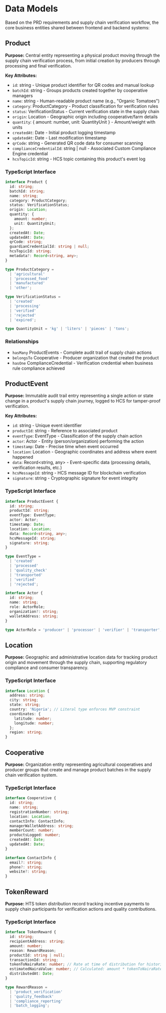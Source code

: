 # Data Models

Based on the PRD requirements and supply chain verification workflow, the core business entities shared between frontend and backend systems:

## Product

**Purpose:** Central entity representing a physical product moving through the supply chain verification process, from initial creation by producers through processing and final verification.

**Key Attributes:**

- `id`: string - Unique product identifier for QR codes and manual lookup
- `batchId`: string - Groups products created together by cooperative managers
- `name`: string - Human-readable product name (e.g., "Organic Tomatoes")
- `category`: ProductCategory - Product classification for verification rules
- `status`: VerificationStatus - Current verification state in the supply chain
- `origin`: Location - Geographic origin including cooperative/farm details
- `quantity`: { amount: number, unit: QuantityUnit } - Amount/weight with units
- `createdAt`: Date - Initial product logging timestamp
- `updatedAt`: Date - Last modification timestamp
- `qrCode`: string - Generated QR code data for consumer scanning
- `complianceCredentialId`: string | null - Associated Custom Compliance Engine credential
- `hcsTopicId`: string - HCS topic containing this product's event log

### TypeScript Interface

```typescript
interface Product {
  id: string;
  batchId: string;
  name: string;
  category: ProductCategory;
  status: VerificationStatus;
  origin: Location;
  quantity: {
    amount: number;
    unit: QuantityUnit;
  };
  createdAt: Date;
  updatedAt: Date;
  qrCode: string;
  guardianCredentialId: string | null;
  hcsTopicId: string;
  metadata?: Record<string, any>;
}

type ProductCategory =
  | 'agricultural'
  | 'processed_food'
  | 'manufactured'
  | 'other';

type VerificationStatus =
  | 'created'
  | 'processing'
  | 'verified'
  | 'rejected'
  | 'expired';

type QuantityUnit = 'kg' | 'liters' | 'pieces' | 'tons';
```

### Relationships

- `hasMany` ProductEvents - Complete audit trail of supply chain actions
- `belongsTo` Cooperative - Producer organization that created the product
- `hasOne` ComplianceCredential - Verification credential when business rule compliance achieved

## ProductEvent

**Purpose:** Immutable audit trail entry representing a single action or state change in a product's supply chain journey, logged to HCS for tamper-proof verification.

**Key Attributes:**

- `id`: string - Unique event identifier
- `productId`: string - Reference to associated product
- `eventType`: EventType - Classification of the supply chain action
- `actor`: Actor - Entity (person/organization) performing the action
- `timestamp`: Date - Precise time when event occurred
- `location`: Location - Geographic coordinates and address where event happened
- `data`: Record<string, any> - Event-specific data (processing details, verification results, etc.)
- `hcsMessageId`: string - HCS message ID for blockchain verification
- `signature`: string - Cryptographic signature for event integrity

### TypeScript Interface

```typescript
interface ProductEvent {
  id: string;
  productId: string;
  eventType: EventType;
  actor: Actor;
  timestamp: Date;
  location: Location;
  data: Record<string, any>;
  hcsMessageId: string;
  signature: string;
}

type EventType =
  | 'created'
  | 'processed'
  | 'quality_check'
  | 'transported'
  | 'verified'
  | 'rejected';

interface Actor {
  id: string;
  name: string;
  role: ActorRole;
  organization?: string;
  walletAddress: string;
}

type ActorRole = 'producer' | 'processor' | 'verifier' | 'transporter';
```

## Location

**Purpose:** Geographic and administrative location data for tracking product origin and movement through the supply chain, supporting regulatory compliance and consumer transparency.

### TypeScript Interface

```typescript
interface Location {
  address: string;
  city: string;
  state: string;
  country: 'Nigeria'; // Literal type enforces MVP constraint
  coordinates: {
    latitude: number;
    longitude: number;
  };
  region: string;
}
```

## Cooperative

**Purpose:** Organization entity representing agricultural cooperatives and producer groups that create and manage product batches in the supply chain verification system.

### TypeScript Interface

```typescript
interface Cooperative {
  id: string;
  name: string;
  registrationNumber: string;
  location: Location;
  contactInfo: ContactInfo;
  managerWalletAddress: string;
  memberCount: number;
  productsLogged: number;
  createdAt: Date;
  updatedAt: Date;
}

interface ContactInfo {
  email?: string;
  phone?: string;
  website?: string;
}
```

## TokenReward

**Purpose:** HTS token distribution record tracking incentive payments to supply chain participants for verification actions and quality contributions.

### TypeScript Interface

```typescript
interface TokenReward {
  id: string;
  recipientAddress: string;
  amount: number;
  reason: RewardReason;
  productId: string | null;
  transactionId: string;
  tokenToNairaRate: number; // Rate at time of distribution for historical accuracy
  estimatedNairaValue: number; // Calculated: amount * tokenToNairaRate
  distributedAt: Date;
}

type RewardReason =
  | 'product_verification'
  | 'quality_feedback'
  | 'compliance_reporting'
  | 'batch_logging';
```
